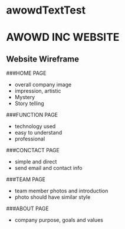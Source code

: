 # awowdTextTest
AWOWD INC WEBSITE
=================
Website Wireframe
-----------------
###HOME PAGE
- overall company image
- impression, artistic
- Mystery
- Story telling

###FUNCTION PAGE
- technology used
- easy to understand
- professional

###CONCTACT PAGE
- simple and direct
- send email and contact info

###TEAM PAGE
- team member photos and introduction
- photo should have similar style

###ABOUT PAGE
- company purpose, goals and values

